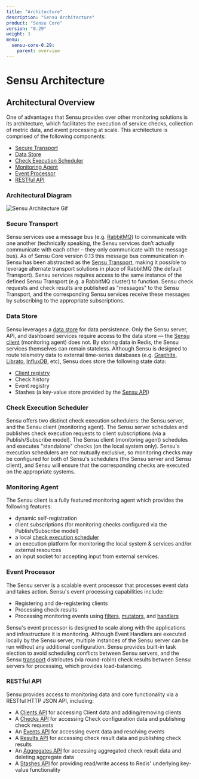 ```yaml
---
title: "Architecture"
description: "Sensu Architecture"
product: "Sensu Core"
version: "0.29"
weight: 3
menu:
  sensu-core-0.29:
    parent: overview
---
```


# Sensu Architecture

## Architectural Overview

One of advantages that Sensu provides over other monitoring solutions is its
architecture, which facilitates the execution of service checks, collection of
metric data, and event processing at scale. This architecture is comprised of
the following components:

- [Secure Transport](#secure-transport)
- [Data Store](#data-store)
- [Check Execution Scheduler](#check-execution-scheduler)
- [Monitoring Agent](#monitoring-agent)
- [Event Processor](#event-processor)
- [RESTful API](#restful-api)

### Architectural Diagram

![Sensu Architecture Gif](/images/sensu-diagram.gif)

### Secure Transport

Sensu services use a message bus (e.g. [RabbitMQ][1]) to communicate with
one another (technically speaking, the Sensu services don’t actually communicate
with each other – they only communicate with the message bus). As of Sensu Core
version 0.13 this message bus communication in Sensu has been abstracted as the
[Sensu Transport][2], making it possible to leverage alternate
transport solutions in  place of RabbitMQ (the default Transport). Sensu
services requires access to the  same instance of the defined Sensu Transport
(e.g. a RabbitMQ cluster) to  function. Sensu check requests and check results
are published as "messages" to  the Sensu Transport, and the corresponding Sensu
services receive these messages  by subscribing to the appropriate
subscriptions.

### Data Store

Sensu leverages a [data store][3] for data persistence. Only the Sensu server,
API, and dashboard services require access to the data store &mdash; the [Sensu
client][4] (monitoring agent) does not. By storing data in Redis, the Sensu
services themselves can remain stateless. Although Sensu is designed to route
telemetry data to external time-series databases (e.g. [Graphite][5],
[Librato][6], [InfluxDB][7], etc), Sensu does store the following state data:

- [Client registry][8]
- Check history
- Event registry
- Stashes (a key-value store provided by the [Sensu API][9])

### Check Execution Scheduler

Sensu offers two distinct check execution schedulers: the Sensu server, and the
Sensu client (monitoring agent). The Sensu server schedules and publishes check
execution requests to client subscriptions (via a Publish/Subscribe model). The
Sensu client (monitoring agent) schedules and executes "standalone" checks (on
the local system only). Sensu's execution schedulers are not mutually exclusive,
so monitoring checks may be configured for both of Sensu's schedulers (the Sensu
server and Sensu client), and Sensu will ensure that the corresponding checks
are executed on the appropriate systems.

### Monitoring Agent

The Sensu client is a fully featured monitoring agent which provides the
following features:

- dynamic self-registration
- client subscriptions (for monitoring checks configured via the
  Publish/Subscribe model)
- a local [check execution scheduler][10]
- an execution platform for monitoring the local system & services and/or
  external resources
- an input socket for accepting input from external services.

### Event Processor

The Sensu server is a scalable event processor that processes event data and
takes action. Sensu's event processing capabilities include:

- Registering and de-registering clients
- Processing check results
- Processing monitoring events using [filters][11], [mutators][12], and
  [handlers][13]

Sensu's event processor is designed to scale along with the applications and
infrastructure it is monitoring. Although Event Handlers are executed locally by
the Sensu server, multiple instances of the Sensu server can be run without any
additional configuration. Sensu provides built-in task election to avoid
scheduling conflicts between Sensu servers, and the Sensu [transport][14]
distributes (via round-robin) check results between Sensu servers for
processing, which provides load-balancing.

### RESTful API

Sensu provides access to monitoring data and core functionality via a RESTful
HTTP JSON API, including:

- A [Clients API][15] for accessing Client data and adding/removing clients
- A [Checks API][16] for accessing Check configuration data and publishing check
  requests
- An [Events API][17] for accessing event data and resolving events
- A [Results API][18] for accessing check result data and publishing check
  results
- An [Aggregates API][19] for accessing aggregated check result data and
  deleting aggregate data
- A [Stashes API][20] for providing read/write access to Redis' underlying
  key-value functionality


[1]:  http://www.rabbitmq.com/
[2]:  http://github.com/sensu/sensu-transport
[3]:  ../reference/data-store
[4]:  ../reference/clients
[5]:  https://github.com/graphite-project
[6]:  https://www.librato.com/
[7]:  https://influxdata.com/
[8]:  ../reference/clients.html#registration-and-registry
[9]:  ../api/overview
[10]: #check-execution-scheduler
[11]: ../reference/filters
[12]: ../reference/mutators
[13]: ../reference/handlers
[14]: ../reference/transport
[15]: ../api/clients-api
[16]: ../api/checks-api
[17]: ../api/events-api
[18]: ../api/results-api
[19]: ../api/aggregates-api
[20]: ../api/stashes-api
